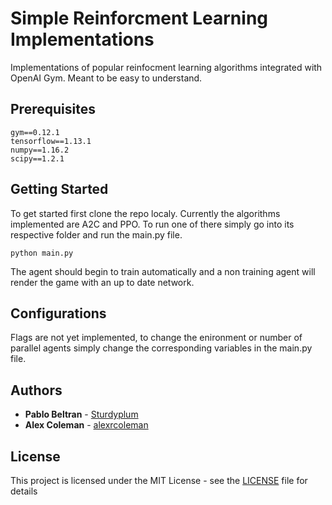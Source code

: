 # Simple Reinforcment Learning Implementations
Implementations of popular reinfocment learning algorithms integrated with OpenAI Gym. Meant to be easy to understand.

## Prerequisites
```
gym==0.12.1
tensorflow==1.13.1
numpy==1.16.2
scipy==1.2.1
```

## Getting Started
To get started first clone the repo localy. Currently the algorithms implemented are A2C and PPO. To run one of there simply go into its respective folder and run the main.py file.

```
python main.py
```
The agent should begin to train automatically and a non training agent will render the game with an up to date network. 

## Configurations
Flags are not yet implemented, to change the enironment or number of parallel agents simply change the corresponding variables in the main.py file.

## Authors
* **Pablo Beltran** - [Sturdyplum](https://github.com/Sturdyplum)
* **Alex Coleman** - [alexrcoleman](https://github.com/alexrcoleman)

## License

This project is licensed under the MIT License - see the [LICENSE](LICENSE) file for details
